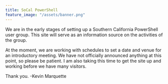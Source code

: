 ```yaml
---
title: SoCal PowerShell
feature_image: "/assets/banner.png"
---
```


We are in the early stages of setting up a Southern California PowerShell user group. This site will serve as an information source on the activities of the group.

At the moment, we are working with schedules to set a date and venue for an introductory meeting. We have not officially announced anything at this point, so please be patient. I am also taking this time to get the site up and working before we have many visitors.

Thank you.
-Kevin Marquette



